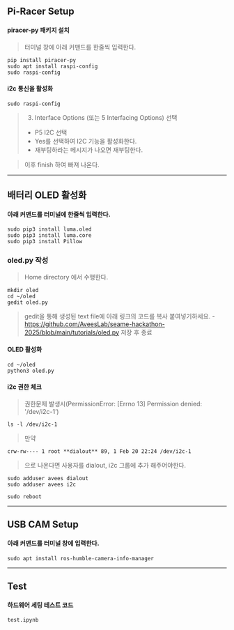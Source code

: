 ## Pi-Racer Setup
#### piracer-py 패키지 설치
> 터미널 창에 아래 커맨드를 한줄씩 입력한다.
```
pip install piracer-py
sudo apt install raspi-config
sudo raspi-config
```
#### i2c 통신을 활성화
```
sudo raspi-config
```

> 3. Interface Options (또는 5 Interfacing Options) 선택
> - P5 I2C 선택
>- Yes를 선택하여 I2C 기능을 활성화한다.
> - 재부팅하라는 메시지가 나오면 재부팅한다.

> 이후 finish 하여 빠져 나온다.

---

## 배터리 OLED 활성화

#### 아래 커맨드를 터미널에 한줄씩 입력한다.
```
sudo pip3 install luma.oled
sudo pip3 install luma.core
sudo pip3 install Pillow
```

### oled.py 작성
> Home directory 에서 수행한다.
```
mkdir oled
cd ~/oled
gedit oled.py
```
> gedit을 통해 생성된 text file에 아래 링크의 코드를 복사 붙여넣기하세요.
> -https://github.com/AveesLab/seame-hackathon-2025/blob/main/tutorials/oled.py
> 저장 후 종료


#### OLED 활성화
```
cd ~/oled
python3 oled.py
```

#### i2c 권한 체크
> 권한문제 발생시(PermissionError: [Errno 13] Permission denied: '/dev/i2c-1’)
```    
ls -l /dev/i2c-1
```
> 만약
```
crw-rw---- 1 root **dialout** 89, 1 Feb 20 22:24 /dev/i2c-1
```
> 으로 나온다면 사용자를 dialout, i2c 그룹에 추가 해주어야한다.
```
sudo adduser avees dialout
sudo adduser avees i2c

sudo reboot
```

---
## USB CAM Setup
#### 아래 커맨드를 터미널 창에 입력한다.
```
sudo apt install ros-humble-camera-info-manager
```

---
## Test
#### 하드웨어 세팅 테스트 코드
```
test.ipynb
```
